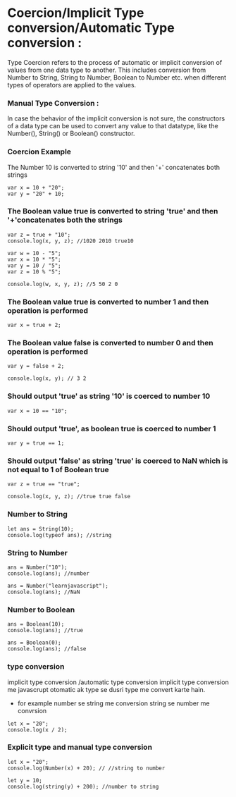 # Coercion/Implicit Type conversion/Automatic Type conversion :

Type Coercion refers to the process of automatic or implicit conversion of values from one data type to another. This includes conversion from Number to String, String to Number, Boolean to Number etc. when different types of operators are applied to the values.

### Manual Type Conversion :

In case the behavior of the implicit conversion is not sure, the constructors of a data type can be used to convert any value to that datatype, like the Number(), String() or Boolean() constructor.

### Coercion Example

The Number 10 is converted to string '10' and then '+' concatenates both strings

```
var x = 10 + "20";
var y = "20" + 10;
```

### The Boolean value true is converted to string 'true' and then '+'concatenates both the strings

```
var z = true + "10";
console.log(x, y, z); //1020 2010 true10
```

```
var w = 10 - "5";
var x = 10 * "5";
var y = 10 / "5";
var z = 10 % "5";

console.log(w, x, y, z); //5 50 2 0
```

### The Boolean value true is converted to number 1 and then operation is performed

```
var x = true + 2;
```

### The Boolean value false is converted to number 0 and then operation is performed

```
var y = false + 2;

console.log(x, y); // 3 2
```

### Should output 'true' as string '10' is coerced to number 10

```
var x = 10 == "10";
```

### Should output 'true', as boolean true is coerced to number 1

```
var y = true == 1;
```

### Should output 'false' as string 'true' is coerced to NaN which is not equal to 1 of Boolean true

```
var z = true == "true";

console.log(x, y, z); //true true false
```

### Number to String

```
let ans = String(10);
console.log(typeof ans); //string
```

### String to Number

```
ans = Number("10");
console.log(ans); //number
```

```
ans = Number("learnjavascript");
console.log(ans); //NaN
```

### Number to Boolean

```
ans = Boolean(10);
console.log(ans); //true
```

```
ans = Boolean(0);
console.log(ans); //false
```

### type conversion

implicit type conversion /automatic type conversion
implicit type conversion me javascrupt otomatic ak type se dusri type me convert karte hain.

- for example
  number se string me conversion
  string se number me convrsion

```
let x = "20";
console.log(x / 2);
```

### Explicit type and manual type conversion

```
let x = "20";
console.log(Number(x) + 20); // //string to number
```

```
let y = 10;
console.log(string(y) + 200); //number to string
```
